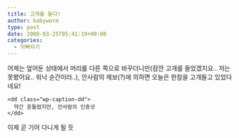```yaml
---
title: 고개를 들다!
author: babyworm
type: post
date: 2008-03-25T05:41:19+00:00
categories:
  - 아빠되기
---
```

어제는 엎어둔 상태에서 머리를 다른 쪽으로 바꾸더니만(잠깐 고개를 들었겠지요.. 저는 못봤어요.. 워낙 순간이라..), 안사람의 제보(?)에 의하면 오늘은 한참을 고개들고 있었다네요!

<div class="mceTemp mceIEcenter">
  <dl id="" class="wp-caption aligncenter" style="width: 610px;">
    <dt class="wp-caption-dt">
    </dt>
    
    <dd class="wp-caption-dd">
      약간 흔들렸지만, 안사람의 인증샷
    </dd>
  </dl>
</div>

이제 곧 기어 다니게 될 듯
